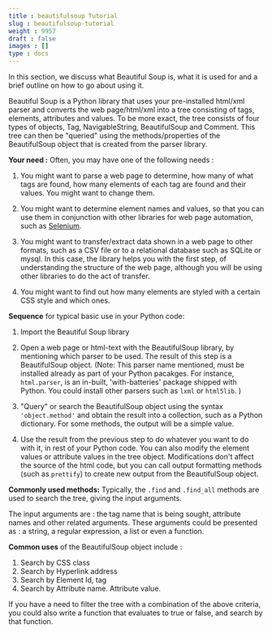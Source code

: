 ```yaml
---
title : beautifulsoup Tutorial
slug : beautifulsoup-tutorial
weight : 9957
draft : false
images : []
type : docs
---
```


In this section, we discuss what Beautiful Soup is, what it is used for and a brief outline on how to go about using it. 

Beautiful Soup is a Python library that uses your pre-installed html/xml parser and converts the web page/html/xml into a tree consisting of tags, elements, attributes and values. To be more exact, the tree consists of four types of objects, Tag, NavigableString, BeautifulSoup and Comment. This tree can then be "queried" using the methods/properties of the BeautifulSoup object that is created from the parser library. 

**Your need :** Often, you may have one of the following needs :
1. You might want to parse a web page to determine, how many of what tags are found, how many elements of each tag are found and their values. You might want to change them. 

2. You might want to determine element names and values, so that you can use them in conjunction with other libraries for web page automation, such as [Selenium][1]. 

3. You might want to transfer/extract data shown in a web page to other formats, such as a CSV file or to a relational database such as SQLite or mysql. In this case, the library helps you with the first step, of understanding the structure of the web page, although you will be using other libraries to do the act of transfer. 

4. You might want to find out how many elements are styled with a certain CSS style and which ones. 

**Sequence** for typical basic use in your Python code: 

1. Import the Beautiful Soup library 

2. Open a web page or html-text with the BeautifulSoup library, by mentioning which parser to be used. The result of this step is a BeautifulSoup object. (Note: This parser name mentioned, must be installed already as part of your Python pacakges. For instance, `html.parser`, is an in-built, 'with-batteries' package shipped with Python. You could install other parsers such as `lxml` or `html5lib`. )

3. "Query" or search the BeautifulSoup object using the syntax `'object.method'` and obtain the result into a collection, such as a Python dictionary. For some methods, the output will be a simple value. 

4. Use the result from the previous step to do whatever you want to do with it, in rest of your Python code. You can also modify the element values or attribute values in the tree object. Modifications don't affect the source of the html code, but you can call output formatting methods (such as `prettify`) to create new output from the BeautifulSoup object. 

**Commonly used methods:** Typically, the `.find` and `.find_all` methods are used to search the tree, giving the input arguments.
 
The input arguments are : the tag name that is being sought, attribute names and other related arguments. These arguments could be presented as : a string, a regular expression, a list or even a function. 

**Common uses** of the BeautifulSoup object include :

1. Search by CSS class
2. Search by Hyperlink address
3. Search by Element Id, tag
4. Search by Attribute name. Attribute value. 

If you have a need to filter the tree with a combination of the above criteria, you could also write a function that evaluates to true or false, and search by that function. 



  [1]: http://selenium-python.readthedocs.io/

